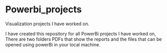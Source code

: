 # Powerbi_projects
Visualization projects I have worked on.

I have created this repository for all PowerBi projects I have worked on, There are two folders PDFs that show the reports and the files that can be opened using
powerBi in your local machine.
